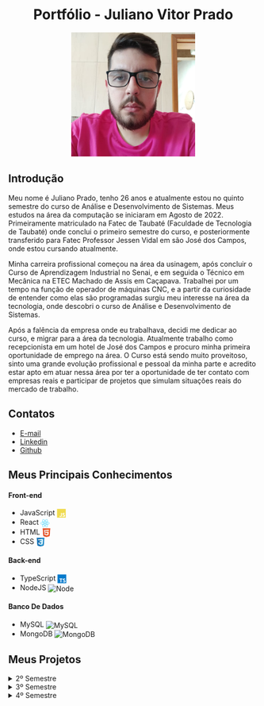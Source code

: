 <h1 align="center">Portfólio - Juliano Vitor Prado</h1>

<p align="center">
    <img src="./Arquivos/foto-juliano.png" alt="Descrição da Imagem" width="250"/>
</p>

## Introdução
Meu nome é Juliano Prado, tenho 26 anos e atualmente estou no quinto semestre do curso de Análise e Desenvolvimento de Sistemas. Meus estudos na área da computação se iniciaram em Agosto de 2022. Primeiramente matriculado na Fatec de Taubaté (Faculdade de Tecnologia de Taubaté) onde conclui o primeiro semestre do curso,  e posteriormente transferido para  Fatec Professor Jessen Vidal em são José dos Campos, onde estou cursando atualmente.

Minha carreira profissional começou na área da usinagem, após concluir o Curso de Aprendizagem Industrial no Senai, e em seguida o Técnico em Mecânica na ETEC Machado de Assis em Caçapava. Trabalhei por um tempo na função de operador de máquinas CNC, e a partir da curiosidade de entender como elas são programadas surgiu meu interesse na área da tecnologia, onde descobri o curso de Análise e Desenvolvimento de Sistemas.

Após a falência da empresa onde eu trabalhava, decidi me dedicar ao curso, e migrar  para a área da tecnologia. Atualmente trabalho como recepcionista em um hotel de José dos Campos e procuro minha primeira oportunidade de emprego na área. O Curso está sendo muito proveitoso, sinto uma grande evolução profissional e pessoal da minha parte e acredito estar apto em atuar nessa área por ter a oportunidade de ter contato com empresas reais e participar de projetos que simulam situações reais do mercado de trabalho.


## Contatos

- [E-mail](mailto:juliano.devprado98@gmail.com)
- [Linkedin](https://www.linkedin.com/in/juliano-prado-078a3920b/)
- [Github](https://github.com/julianopradoo)

## Meus Principais Conhecimentos
#### Front-end
- JavaScript <img align="center" alt="Js" height="18" width="18" src="https://raw.githubusercontent.com/devicons/devicon/master/icons/javascript/javascript-plain.svg">
- React <img align="center" alt="React" height="18" width="18" src="https://raw.githubusercontent.com/devicons/devicon/master/icons/react/react-original.svg">
- HTML <img align="center" alt="HTML" height="18" width="18" src="https://raw.githubusercontent.com/devicons/devicon/master/icons/html5/html5-original.svg">
- CSS <img align="center" alt="CSS" height="18" width="18" src="https://raw.githubusercontent.com/devicons/devicon/master/icons/css3/css3-original.svg">

#### Back-end
- TypeScript <img align="center" alt="Ts" height="18" width="18" src="https://raw.githubusercontent.com/devicons/devicon/master/icons/typescript/typescript-plain.svg">
- NodeJS <img align="center" alt="Node" height="18" width="18" src="https://cdn.jsdelivr.net/gh/devicons/devicon@latest/icons/nodejs/nodejs-plain-wordmark.svg" />

#### Banco De Dados
- MySQL <img align="center" alt="MySQL" height="18" width="18" src="https://cdn.jsdelivr.net/gh/devicons/devicon@latest/icons/mysql/mysql-original.svg" />
- MongoDB <img align="center" alt="MongoDB" height="18" width="18" src="https://cdn.jsdelivr.net/gh/devicons/devicon@latest/icons/mongodb/mongodb-original.svg" />


## Meus Projetos
<details>
<summary>2º Semestre</summary>
</br>

**Data:** *Fevereiro 2023*</br></br>
**Empresa:** *FATEC São José dos Campos - SP*</br></br>
**Professor Responsável:** *Giuliano Araujo Bertoti*</br></br>
**Desafio:** O desafio proposto é criar um sistema para que um professor, sem o uso de internet, consiga manusear as informações e requisições necessárias em sala de aula, como conferir lista de presença, analisar notas de alunos, informar datas de trabalhos a serem realizados, datas de avaliações etc.
A aplicação deve ser intuitiva, e de simples acesso. A idéia é que uma pessoa com pouco conhecimento em informática não tenha dificuldade ao usar o aplicativo.  </br></br>
**Solução:** Para solucionar o desafio, desenvolvemos uma aplicação capaz de coletar informações sobre aulas, salas, alunos e avaliações. Além de permitir a abstração dessas informações e a transformação delas em formato de gráficos de estatísticas que informa o desempenho das turmas. E para isso, trouxemos a proposta de uma aplicação simples e intuitiva onde o usuário consiga navegar com poucos cliques. </br></br>

**GitHub:** [Suportfy](https://github.com/Equipe-FULLSTACK/API-2)</br></br>

<h2 align="center">Tecnologias Utilizadas</h1>

- Java - Linguagem de Programação utilizada no frontend e backend do projeto.
- Java Swing - Kit de componentes utilizado para o desenvolvimento da interface.
- MySql - Banco de dados utilizado para armazenar dados do projeto.
- Banco H2 - Banco de dados SQL usado principalmente para testar cruds da aplicação.




<h2 align="center">Contribuições Pessoais</h1>
Meu papel no projeto do segundo semestre foi de Desenvolvedor. Minhas contribuições se concentram na parte do frontend, onde utilizei componentes do Java Swing para construir a interface gráfica do projeto, mais especificamente telas de "Inicio" e a tela de "Aula/Tarefa". também tive grande contribuição na modelagem do banco de dados, na criação das tabelas e manutenção dos dados conforme necessidade. Além de auxiliar na integração do banco de dados criando algumas das funções CRUD para interação da Interface x Banco.

<h2 align="center">Hard Skills</h1>

1. **Java:** Sei fazer com ajuda.
2. **Java Swing:** Sei fazer com ajuda.
3. **MySql:** Sei fazer com autonomia.

<h2 align="center">Soft Skills</h1>

Comunicação eficaz - Após minha transferencia para a Fatec de São Jose dos Campos, senti um certo desnivelamento de meus conhecimentos técnicos comparado aos meus colegas que já tinham tido a experiência de passar por um projeto de API. Procurei sempre deixar claro para meu time minhas dificuldades e procurei consulta-los antes de cada tomada de decisão.

Gerenciamento de tempo - Após entender o formato do projeto, e o ritmo das aulas, procurei otimizar meu tempo disponivel organizando as tarefas da forma mais clara possivel, de maneira que eu pudesse vizualizá-las, assim, possibilitando uma melhor visão macro do semestre.

Adaptabilidade e Flexibilidade - Precisei me adaptar rapidamente ás tecnologias que eu não conhecia, mas já eram utilizadas desde o primeiro semestre por meus colegas. Github e Metodologia Scrum são exemplos disso.

</details>

<details>
<summary>3º Semestre</summary>
</br>

**Data:** *Agosto de 2023*</br></br>
**Empresa:** *Ionic Health*</br></br>
**Desafio:** O desafio consiste em criar uma plataforma web abrangente para atender às necessidades da equipe regulatória e de toda a organização. Esta plataforma permitirá a criação personalizada de processos regulatórios, com a flexibilidade de definir etapas, responsáveis e prazos. Devem ser implementados niveis de acessos e permissões conforme o grau de hierarquia da empresa. A idéia é que um processo criado por um funcionário por exemplo (nivel 4), passe pela revisao de seu lider (nivel 3) antes de ser encaminhado prar um nivel superior.   </br></br>
**Solução:** Para solucionar o desafio, foi desenvolvido um painel de controle intuitivo que fornecerá um monitoramento em tempo real, destacando as etapas concluídas e pendentes, enquanto os usuários poderão anexar evidências relevantes, como documentos e imagens, a cada etapa.
Além disso, o sistema garantirá notificações automáticas para alertar os responsáveis sobre etapas pendentes ou atrasadas. Os relatórios personalizados facilitarão a análise do desempenho e eficácia dos processos, enquanto a segurança e autenticação robustas garantirão o acesso apenas a usuários autorizados.
A plataforma será altamente compatível, funcionando em diversos navegadores e dispositivos e se integrará a sistemas externos para troca de dados.</br></br>

**GitHub:** [Suportfy] https://github.com/Equipe-FULLSTACK/API-3</br></br>

<h2 align="center">Tecnologias Utilizadas</h1>

- Javascript - Linguagem de Programação utilizada no projeto.
- Typescript - linguagem de programação que se baseia no JavaScript e adiciona tipagem estática, utilizada para detectar erros antes da execussão do código.
- Node.js - Plataforma de desenvolvimento de código aberto que permite a execução de JavaScript fora de um navegador web, utilizada na estruturação do backend do projeto.
- React - Biblioteca de JavaScript de código aberto utilizada na criação de interfaces de usuário.
- MySql - Banco de dados utilizado para armazenar dados do projeto.


<h2 align="center">Contribuições Pessoais</h1>
Nesse projeto atuei como Scrum Master, e tive a oportunidade de auxiliar minha equipe a seguir a prática e principios do framework Scrum. Fui responsável, juntamente com o PO, por organizar e definir as etapas da criação do software. Também pude atribuir tasks aos respetivos membros da equipe, garantir a organização geral do projeto, evitar o comando controle, e principalmente oferecer soluções para dificuldades apresentadas por membros. Além disso, também tive a responsabilidade de criar a tela de "Cadastro de usuário", utilizando React para estruturar a interface do usuário e fazer as validaões necessárias (como verificar se o e-mail tem um formato válido ou se a senha atende certos critérios).

<h2 align="center">Hard Skills</h1>

1. **Metodologia Scrum**: Sei fazer com autonomia.
2. **React**: Sei fazer com ajuda.

<h2 align="center">Soft Skills</h1>
Comunicação eficaz: Precisei me comunicar de forma clara e objetiva com todos os membros da equipe, tanto para captar feedbacks quanto para entender necessiadades do time. Além de transmitir informações complexa da uma maneira clara, para facilitar o compreendimento de todos os envolvidos.

Empatia: Procurei entender as dificuldades e necessidades de cada membro da equipe, oferecendo soluções e demonstrando apoio e compreensão para criar um ambiente de confiança.

Gestão de Tempo: Como Scrum Master, pude desenvolver ainda mais a capacidade de gestão de tempo, esclarecendo prazos e monitorando o andamento da produção de minha equipe.

</details>

<details>
<summary>4º Semestre</summary>
</br>

**Data:** *##########*</br></br>
**Empresa:** *##########*</br></br>
**Professor Responsável:** *##########*</br></br>
**Desafio:** ##########  </br></br>
**Solução:** ########## </br></br>

**GitHub:** ##########</br></br>

<h2 align="center">Tecnologias Utilizadas</h1>

##########




<h2 align="center">Contribuições Pessoais</h1>
##########

<h2 align="center">Hard Skills</h1>

##########

<h2 align="center">Soft Skills</h1>

##########
</details>
